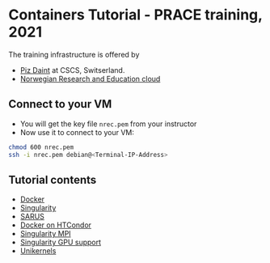 
# Containers Tutorial - PRACE training, 2021

The training infrastructure is offered by 
* [Piz Daint](https://www.cscs.ch/computers/piz-daint/) at CSCS, Switserland.
* [Norwegian Research and Education cloud](https://www.nrec.no/)

Connect to your VM
--------------------
* You will get the key file ``nrec.pem`` from your instructor
* Now use it to connect to your VM:
```bash
chmod 600 nrec.pem 
ssh -i nrec.pem debian@<Terminal-IP-Address>
```
Tutorial contents
------------------
* [Docker](https://github.com/abdulrahmanazab/docker-training-neic/blob/prace-training-2021/docker.md)
* [Singularity](https://github.com/abdulrahmanazab/docker-training-neic/blob/prace-training-2021/singularity.md)
* [SARUS](https://github.com/abdulrahmanazab/docker-training-neic/blob/prace-training-2021/sarus.md)
* [Docker on HTCondor](https://github.com/abdulrahmanazab/docker-training-neic/blob/prace-training-2021/docker-htcondor.md)
* [Singularity MPI](https://github.com/abdulrahmanazab/docker-training-neic/blob/prace-training-2021/singularity-openmpi.md)
* [Singularity GPU support](https://github.com/abdulrahmanazab/docker-training-neic/blob/prace-training-2021/singularity-gpu.md)
* [Unikernels](https://github.com/abdulrahmanazab/docker-training-neic/blob/prace-training-2021/unikernels.md)

